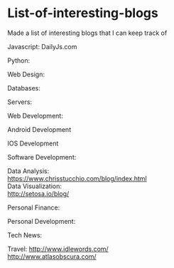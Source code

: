 # List-of-interesting-blogs
Made a list of interesting blogs that I can keep track of

Javascript:
DailyJs.com

Python:

Web Design:

Databases:

Servers:

Web Development:

Android Development

IOS Development

Software Development:

Data Analysis:
<br>https://www.chrisstucchio.com/blog/index.html
<br>Data Visualization:<br>
http://setosa.io/blog/

Personal Finance:

Personal Development:

Tech News:

Travel:
http://www.idlewords.com/
<br>http://www.atlasobscura.com/
